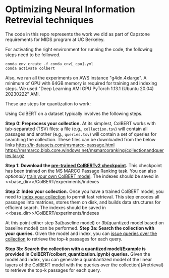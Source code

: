 # Optimizing Neural Information Retrevial techniques

The code in this repo represents the work we did as part of Capstone requirements for MIDS program at UC Berkeley.


For activating the right environment for running the code, the following steps need to be followed.

```
conda env create -f conda_env[_cpu].yml
conda activate colbert
```
Also, we ran all the experiments on AWS instance "g4dn.4xlarge". A minimum of GPU with 64GB memory is required for training and indexing steps. We used "Deep Learning AMI GPU PyTorch 1.13.1 (Ubuntu 20.04) 20230222" AMI. 

These are steps for quantization to work:

Using ColBERT on a dataset typically involves the following steps.

**Step 0: Preprocess your collection.** At its simplest, ColBERT works with tab-separated (TSV) files: a file (e.g., `collection.tsv`) will contain all passages and another (e.g., `queries.tsv`) will contain a set of queries for searching the collection. These files can be downloaded from the below links
https://ir-datasets.com/msmarco-passage.html
https://msmarco.blob.core.windows.net/msmarcoranking/collectionandqueries.tar.gz

**Step 1: Download the [pre-trained ColBERTv2 checkpoint](https://downloads.cs.stanford.edu/nlp/data/colbert/colbertv2/colbertv2.0.tar.gz).** This checkpoint has been trained on the MS MARCO Passage Ranking task. You can also _optionally_ [train your own ColBERT model](#training). The indexes should be saved in <<base_dir>>/ColBERT/experiments/indexes

**Step 2: Index your collection.** Once you have a trained ColBERT model, you need to [index your collection](#indexing) to permit fast retrieval. This step encodes all passages into matrices, stores them on disk, and builds data structures for efficient search. The indexes should be saved in <<base_dir>>/ColBERT/experiments/indexes

At this point either step 3a(baseline model) or 3b(quantized model based on baseline model) can be performed. 
**Step 3a: Search the collection with your queries.** Given the model and index, you can [issue queries over the collection](#retrieval) to retrieve the top-k passages for each query.

**Step 3b: Search the collection with a quantized model(Example is provided in ColBERT/colbert_quantization.ipynb) queries.** Given the model and index, you can generate a quantiantized model of the linear layers of the ColBERT model with the queries over the collection](#retrieval) to retrieve the top-k passages for each query.



